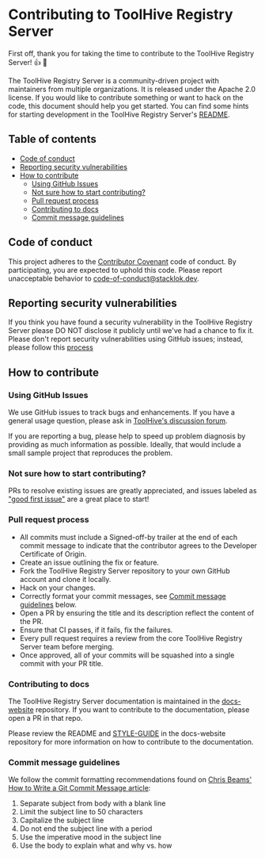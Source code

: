 # Contributing to ToolHive Registry Server <!-- omit from toc -->

First off, thank you for taking the time to contribute to the ToolHive Registry Server! :+1: :tada:

The ToolHive Registry Server is a community-driven project with maintainers from multiple organizations.
It is released under the Apache 2.0 license. If you would like to
contribute something or want to hack on the code, this document should help you
get started. You can find some hints for starting development in the ToolHive Registry Server's
[README](https://github.com/stacklok/toolhive-registry-server/blob/main/README.md).

## Table of contents <!-- omit from toc -->

- [Code of conduct](#code-of-conduct)
- [Reporting security vulnerabilities](#reporting-security-vulnerabilities)
- [How to contribute](#how-to-contribute)
  - [Using GitHub Issues](#using-github-issues)
  - [Not sure how to start contributing?](#not-sure-how-to-start-contributing)
  - [Pull request process](#pull-request-process)
  - [Contributing to docs](#contributing-to-docs)
  - [Commit message guidelines](#commit-message-guidelines)

## Code of conduct

This project adheres to the
[Contributor Covenant](https://github.com/stacklok/toolhive-registry-server/blob/main/CODE_OF_CONDUCT.md)
code of conduct. By participating, you are expected to uphold this code. Please
report unacceptable behavior to
[code-of-conduct@stacklok.dev](mailto:code-of-conduct@stacklok.dev).

## Reporting security vulnerabilities

If you think you have found a security vulnerability in the ToolHive Registry Server please DO NOT
disclose it publicly until we've had a chance to fix it. Please don't report
security vulnerabilities using GitHub issues; instead, please follow this
[process](https://github.com/stacklok/toolhive-registry-server/blob/main/SECURITY.md)

## How to contribute

### Using GitHub Issues

We use GitHub issues to track bugs and enhancements. If you have a general usage
question, please ask in
[ToolHive's discussion forum](https://discord.gg/stacklok).

If you are reporting a bug, please help to speed up problem diagnosis by
providing as much information as possible. Ideally, that would include a small
sample project that reproduces the problem.

### Not sure how to start contributing?

PRs to resolve existing issues are greatly appreciated, and issues labeled as
["good first issue"](https://github.com/stacklok/toolhive-registry-server/issues?q=is%3Aopen+is%3Aissue+label%3A%22good+first+issue%22)
are a great place to start!

### Pull request process

- All commits must include a Signed-off-by trailer at the end of each commit
  message to indicate that the contributor agrees to the Developer Certificate
  of Origin.
- Create an issue outlining the fix or feature.
- Fork the ToolHive Registry Server repository to your own GitHub account and clone it locally.
- Hack on your changes.
- Correctly format your commit messages, see
  [Commit message guidelines](#commit-message-guidelines) below.
- Open a PR by ensuring the title and its description reflect the content of the
  PR.
- Ensure that CI passes, if it fails, fix the failures.
- Every pull request requires a review from the core ToolHive Registry Server team before
  merging.
- Once approved, all of your commits will be squashed into a single commit with
  your PR title.

### Contributing to docs

The ToolHive Registry Server documentation is maintained in the
[docs-website](https://github.com/stacklok/docs-website) repository. If you want
to contribute to the documentation, please open a PR in that repo.

Please review the README and
[STYLE-GUIDE](https://github.com/stacklok/docs-website/blob/main/STYLE-GUIDE.md)
in the docs-website repository for more information on how to contribute to the
documentation.

### Commit message guidelines

We follow the commit formatting recommendations found on
[Chris Beams' How to Write a Git Commit Message article](https://chris.beams.io/posts/git-commit/):

1. Separate subject from body with a blank line
1. Limit the subject line to 50 characters
1. Capitalize the subject line
1. Do not end the subject line with a period
1. Use the imperative mood in the subject line
1. Use the body to explain what and why vs. how
